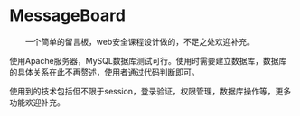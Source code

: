 # MessageBoard
　　一个简单的留言板，web安全课程设计做的，不足之处欢迎补充。

​	使用Apache服务器，MySQL数据库测试可行。使用时需要建立数据库，数据库的具体关系在此不再赘述，使用者通过代码判断即可。

​	使用到的技术包括但不限于session，登录验证，权限管理，数据库操作等，更多功能欢迎补充。